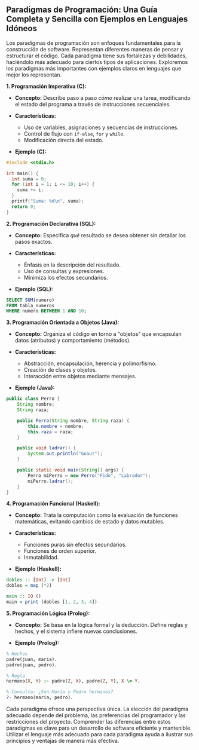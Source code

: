## Paradigmas de Programación: Una Guía Completa y Sencilla con Ejemplos en Lenguajes Idóneos

Los paradigmas de programación son enfoques fundamentales para la construcción de software. Representan diferentes maneras de pensar y estructurar el código. Cada paradigma tiene sus fortalezas y debilidades, haciéndolo más adecuado para ciertos tipos de aplicaciones. Exploremos los paradigmas más importantes con ejemplos claros en lenguajes que mejor los representan.

**1. Programación Imperativa (C):**

- **Concepto:** Describe paso a paso _cómo_ realizar una tarea, modificando el estado del programa a través de instrucciones secuenciales.

- **Características:**

  - Uso de variables, asignaciones y secuencias de instrucciones.
  - Control de flujo con `if-else`, `for` y `while`.
  - Modificación directa del estado.

- **Ejemplo (C):**

```c
#include <stdio.h>

int main() {
  int suma = 0;
  for (int i = 1; i <= 10; i++) {
    suma += i;
  }
  printf("Suma: %d\n", suma);
  return 0;
}
```

**2. Programación Declarativa (SQL):**

- **Concepto:** Especifica _qué_ resultado se desea obtener sin detallar los pasos exactos.

- **Características:**

  - Énfasis en la descripción del resultado.
  - Uso de consultas y expresiones.
  - Minimiza los efectos secundarios.

- **Ejemplo (SQL):**

```sql
SELECT SUM(numero)
FROM tabla_numeros
WHERE numero BETWEEN 1 AND 10;
```

**3. Programación Orientada a Objetos (Java):**

- **Concepto:** Organiza el código en torno a "objetos" que encapsulan datos (atributos) y comportamiento (métodos).

- **Características:**

  - Abstracción, encapsulación, herencia y polimorfismo.
  - Creación de clases y objetos.
  - Interacción entre objetos mediante mensajes.

- **Ejemplo (Java):**

```java
public class Perro {
    String nombre;
    String raza;

    public Perro(String nombre, String raza) {
        this.nombre = nombre;
        this.raza = raza;
    }

    public void ladrar() {
        System.out.println("Guau!");
    }

    public static void main(String[] args) {
        Perro miPerro = new Perro("Fido", "Labrador");
        miPerro.ladrar();
    }
}
```

**4. Programación Funcional (Haskell):**

- **Concepto:** Trata la computación como la evaluación de funciones matemáticas, evitando cambios de estado y datos mutables.

- **Características:**

  - Funciones puras sin efectos secundarios.
  - Funciones de orden superior.
  - Inmutabilidad.

- **Ejemplo (Haskell):**

```haskell
dobles :: [Int] -> [Int]
dobles = map (*2)

main :: IO ()
main = print (dobles [1, 2, 3, 4])
```

**5. Programación Lógica (Prolog):**

- **Concepto:** Se basa en la lógica formal y la deducción. Define reglas y hechos, y el sistema infiere nuevas conclusiones.

- **Ejemplo (Prolog):**

```prolog
% Hechos
padre(juan, maria).
padre(juan, pedro).

% Regla
hermano(X, Y) :- padre(Z, X), padre(Z, Y), X \= Y.

% Consulta: ¿Son María y Pedro hermanos?
?- hermano(maria, pedro).
```

Cada paradigma ofrece una perspectiva única. La elección del paradigma adecuado depende del problema, las preferencias del programador y las restricciones del proyecto. Comprender las diferencias entre estos paradigmas es clave para un desarrollo de software eficiente y mantenible. Utilizar el lenguaje más adecuado para cada paradigma ayuda a ilustrar sus principios y ventajas de manera más efectiva.
